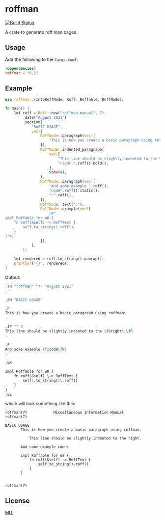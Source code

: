 # roffman

[![Build Status](https://github.com/vv9k/roffman/workflows/CI/badge.svg)](https://github.com/vv9k/roffman/actions?query=workflow%3A%22CI%22)


A crate to generate roff man pages.

## Usage

Add the following to the `Cargo.toml`:
```toml
[dependencies]
roffman = "0.1"
```

## Example
```rust
use roffman::{IntoRoffNode, Roff, Roffable, RoffNode};

fn main() {
    let roff = Roff::new("roffman-manual", 7)
        .date("August 2021")
        .section(
            "BASIC USAGE",
            vec![
                RoffNode::paragraph(vec![
                    "This is how you create a basic paragraph using roffman.",
                ]),
                RoffNode::indented_paragraph(
                    vec![
                        "This line should be slightly indented to the ".roff(),
                        "right.".roff().bold(),
                    ],
                    Some(4),
                ),
                RoffNode::paragraph(vec![
                    "And some example ".roff(),
                    "code".roff().italic(),
                    ":".roff(),
                ]),
                RoffNode::text(":"),
                RoffNode::example(vec![
                    r#"
impl Roffable for u8 {
    fn roff(&self) -> RoffText {
        self.to_string().roff()
    }
}"#,
                ]),
            ],
        );

    let rendered = roff.to_string().unwrap();
    println!("{}", rendered);
}
```

Output:

```roff
.TH "roffman" "7" "August 2021"
.

.SH "BASIC USAGE"

.P
This is how you create a basic paragraph using roffman\.
.

.IP "" 4
This line should be slightly indented to the \fBright\.\fR
.

.P
And some example \fIcode\fR:
.

.EX

impl Roffable for u8 {
    fn roff(&self) \-> RoffText {
        self\.to_string()\.roff()
    }
}
.EE
```

which will look something like this:
```
roffman(7)            Miscellaneous Information Manual           roffman(7)

BASIC USAGE
       This is how you create a basic paragraph using roffman.

           This line should be slightly indented to the right.

       And some example code:

       impl Roffable for u8 {
           fn roff(&self) -> RoffText {
               self.to_string().roff()
           }
       }

                                                                 roffman(7)
```

## License
[MIT](https://github.com/vv9k/roffman/blob/master/LICENSE)
